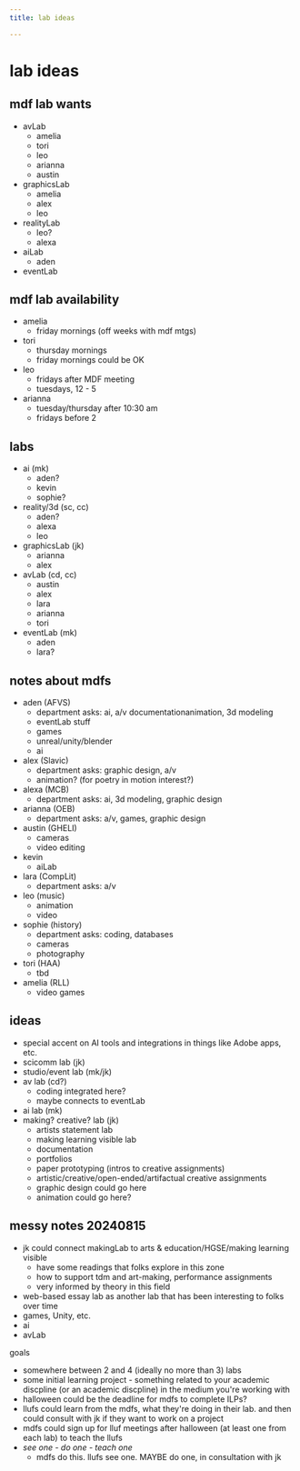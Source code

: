```yaml
---
title: lab ideas

---
```



# lab ideas

## mdf lab wants
* avLab
    * amelia
    * tori
    * leo
    * arianna
    * austin
* graphicsLab
    * amelia
    * alex
    * leo
* realityLab
    * leo?
    * alexa
* aiLab
    * aden
* eventLab

## mdf lab availability
* amelia
    * friday mornings (off weeks with mdf mtgs)
* tori
    * thursday mornings
    * friday mornings could be OK
* leo
    * fridays after MDF meeting
    * tuesdays, 12 - 5
* arianna
    * tuesday/thursday after 10:30 am
    * fridays before 2

## labs
* ai (mk)
    * aden?
    * kevin
    * sophie?
* reality/3d (sc, cc)
    * aden?
    * alexa
    * leo
* graphicsLab (jk)
    * arianna
    * alex
* avLab (cd, cc)
    * austin
    * alex
    * lara
    * arianna
    * tori
* eventLab (mk)
    * aden
    * lara?

## notes about mdfs
* aden (AFVS)
    * department asks: ai, a/v documentationanimation, 3d modeling
    * eventLab stuff
    * games
    * unreal/unity/blender
    * ai
* alex (Slavic)
    * department asks: graphic design, a/v
    * animation? (for poetry in motion interest?)
* alexa (MCB)
    * department asks: ai, 3d modeling, graphic design
* arianna (OEB)
    * department asks: a/v, games, graphic design
* austin (GHELI)
    * cameras
    * video editing
* kevin
    * aiLab
* lara (CompLit)
    * department asks: a/v
* leo (music)
    * animation
    * video
* sophie (history)
    * department asks: coding, databases
    * cameras
    * photography
* tori (HAA)
    * tbd
* amelia (RLL)
    * video games

## ideas
* special accent on AI tools and integrations in things like Adobe apps, etc.
* scicomm lab (jk)
* studio/event lab (mk/jk)
* av lab (cd?)
    * coding integrated here?
    * maybe connects to eventLab
* ai lab (mk)
* making? creative?  lab (jk)
    * artists statement lab
    * making learning visible lab
    * documentation
    * portfolios
    * paper prototyping (intros to creative assignments)
    * artistic/creative/open-ended/artifactual creative assignments
    * graphic design could go here
    * animation could go here?




## messy notes 20240815
* jk could connect makingLab to arts & education/HGSE/making learning visible
    * have some readings that folks explore in this zone
    * how to support tdm and art-making, performance assignments
    * very informed by theory in this field
* web-based essay lab as another lab that has been interesting to folks over time
* games, Unity, etc.
* ai 
* avLab

goals
* somewhere between 2 and 4 (ideally no more than 3) labs
* some initial learning project - something related to your academic discpline (or an academic discpline) in the medium you're working with
* halloween could be the deadline for mdfs to complete ILPs? 
* llufs could learn from the mdfs, what they're doing in their lab. and then could consult with jk if they want to work on a project
* mdfs could sign up for lluf meetings after halloween (at least one from each lab) to teach the llufs
* *see one - do one - teach one*
    * mdfs do this. llufs see one. MAYBE do one, in consultation with jk